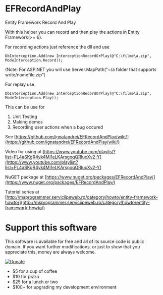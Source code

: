 EFRecordAndPlay
===============

Entity Framework Record And Play


With this helper you can record and then play the actions in Entity Framework(>= 6).

For recording actions just reference the dll and use

    DbInterception.Add(new InterceptionRecordOrPlay(@"C:\filme\a.zip", ModeInterception.Record)); 

(Note: For ASP.NET you will use Server.MapPath("~/a folder that supports write/namefile.zip")

For replay use 

    DbInterception.Add(new InterceptionRecordOrPlay(@"C:\filme\a.zip", ModeInterception.Play));

This can be use for 

1. Unit Testing
2. Making demos
3. Recording user actions when a bug occured 

See [https://github.com/ignatandrei/EFRecordAndPlay/wiki/](https://github.com/ignatandrei/EFRecordAndPlay/wiki/)

Video for using at [https://www.youtube.com/playlist?list=PL4aSKgR4yk4Mi1eLKArsgoqQRluxXv2-Y](https://www.youtube.com/playlist?list=PL4aSKgR4yk4Mi1eLKArsgoqQRluxXv2-Y)

NuGET package at [https://www.nuget.org/packages/EFRecordAndPlay/](https://www.nuget.org/packages/EFRecordAndPlay/)

Tutorial series at 
[http://msprogrammer.serviciipeweb.ro/category/howto/entity-framework-howto/](http://msprogrammer.serviciipeweb.ro/category/howto/entity-framework-howto/)

# Support this software

This software is available for free and all of its source code is public domain.  If you want further modifications, or just to show that you appreciate this, money are always welcome.

[![Donate](https://img.shields.io/badge/Donate-PayPal-green.svg)](https://paypal.me/ignatandrei1970/25)

* $5 for a cup of coffee
* $10 for pizza 
* $25 for a lunch or two
* $100+ for upgrading my development environment

